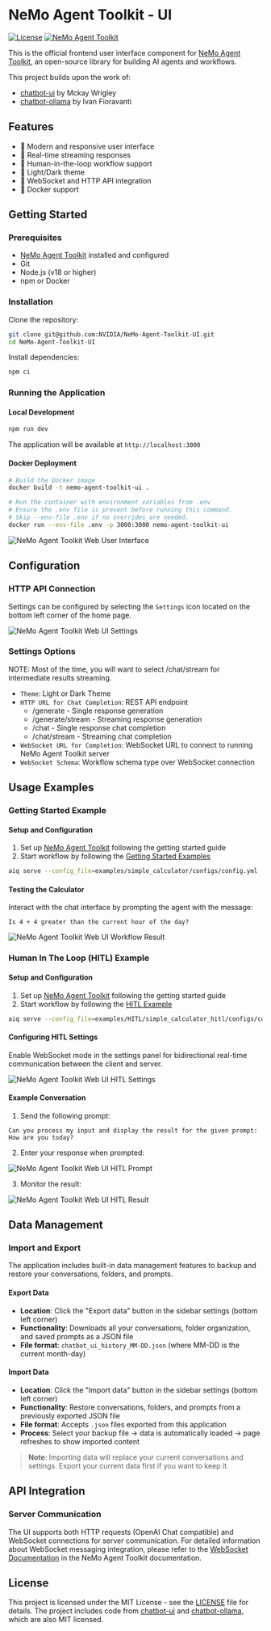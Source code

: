 # NeMo Agent Toolkit - UI

[![License](https://img.shields.io/badge/license-MIT-blue.svg)](LICENSE)
[![NeMo Agent Toolkit](https://img.shields.io/badge/NeMo%20Agent%20Toolkit-Frontend-green)](https://github.com/NVIDIA/NeMo-Agent-Toolkit)

This is the official frontend user interface component for [NeMo Agent Toolkit](https://github.com/NVIDIA/NeMo-Agent-Toolkit), an open-source library for building AI agents and workflows.

This project builds upon the work of:
- [chatbot-ui](https://github.com/mckaywrigley/chatbot-ui) by Mckay Wrigley
- [chatbot-ollama](https://github.com/ivanfioravanti/chatbot-ollama) by Ivan Fioravanti

## Features
- 🎨 Modern and responsive user interface
- 🔄 Real-time streaming responses
- 🤝 Human-in-the-loop workflow support
- 🌙 Light/Dark theme
- 🔌 WebSocket and HTTP API integration
- 🐳 Docker support

## Getting Started

### Prerequisites
- [NeMo Agent Toolkit](https://github.com/NVIDIA/NeMo-Agent-Toolkit) installed and configured
- Git
- Node.js (v18 or higher)
- npm or Docker

### Installation

Clone the repository:
```bash
git clone git@github.com:NVIDIA/NeMo-Agent-Toolkit-UI.git
cd NeMo-Agent-Toolkit-UI
```

Install dependencies:
```bash
npm ci
```

### Running the Application

#### Local Development
```bash
npm run dev
```
The application will be available at `http://localhost:3000`

#### Docker Deployment
```bash
# Build the Docker image
docker build -t nemo-agent-toolkit-ui .

# Run the container with environment variables from .env
# Ensure the .env file is present before running this command.
# Skip --env-file .env if no overrides are needed.
docker run --env-file .env -p 3000:3000 nemo-agent-toolkit-ui
```

![NeMo Agent Toolkit Web User Interface](public/screenshots/ui_home_page.png)

## Configuration

### HTTP API Connection
Settings can be configured by selecting the `Settings` icon located on the bottom left corner of the home page.

![NeMo Agent Toolkit Web UI Settings](public/screenshots/ui_generate_example_settings.png)

### Settings Options
NOTE: Most of the time, you will want to select /chat/stream for intermediate results streaming.

- `Theme`: Light or Dark Theme
- `HTTP URL for Chat Completion`: REST API endpoint
  - /generate - Single response generation
  - /generate/stream - Streaming response generation
  - /chat - Single response chat completion
  - /chat/stream - Streaming chat completion
- `WebSocket URL for Completion`: WebSocket URL to connect to running NeMo Agent Toolkit server
- `WebSocket Schema`: Workflow schema type over WebSocket connection

## Usage Examples

### Getting Started Example

#### Setup and Configuration
1. Set up [NeMo Agent Toolkit](https://docs.nvidia.com/aiqtoolkit/latest/quick-start/installing.html) following the getting started guide
2. Start workflow by following the [Getting Started Examples](https://github.com/NVIDIA/NeMo-Agent-Toolkit/blob/develop/examples/getting_started/simple_calculator/README.md)
```bash
aiq serve --config_file=examples/simple_calculator/configs/config.yml
```

#### Testing the Calculator
Interact with the chat interface by prompting the agent with the message:
```
Is 4 + 4 greater than the current hour of the day?
```

![NeMo Agent Toolkit Web UI Workflow Result](public/screenshots/ui_generate_example.png)

### Human In The Loop (HITL) Example

#### Setup and Configuration
1. Set up [NeMo Agent Toolkit](https://docs.nvidia.com/aiqtoolkit/latest/quick-start/installing.html) following the getting started guide 
2. Start workflow by following the [HITL Example](https://github.com/NVIDIA/NeMo-Agent-Toolkit/blob/develop/examples/HITL/simple_calculator_hitl/README.md)
```bash
aiq serve --config_file=examples/HITL/simple_calculator_hitl/configs/config-hitl.yml
```

#### Configuring HITL Settings
Enable WebSocket mode in the settings panel for bidirectional real-time communication between the client and server.

![NeMo Agent Toolkit Web UI HITL Settings](public/screenshots/hitl_settings.png)

#### Example Conversation
1. Send the following prompt:
```
Can you process my input and display the result for the given prompt: How are you today?
```

2. Enter your response when prompted:

![NeMo Agent Toolkit Web UI HITL Prompt](public/screenshots/hitl_prompt.png)

3. Monitor the result:

![NeMo Agent Toolkit Web UI HITL Result](public/screenshots/hitl_prompt.png)

## Data Management

### Import and Export
The application includes built-in data management features to backup and restore your conversations, folders, and prompts.

#### Export Data
- **Location**: Click the "Export data" button in the sidebar settings (bottom left corner)
- **Functionality**: Downloads all your conversations, folder organization, and saved prompts as a JSON file
- **File format**: `chatbot_ui_history_MM-DD.json` (where MM-DD is the current month-day)

#### Import Data
- **Location**: Click the "Import data" button in the sidebar settings (bottom left corner) 
- **Functionality**: Restore conversations, folders, and prompts from a previously exported JSON file
- **File format**: Accepts `.json` files exported from this application
- **Process**: Select your backup file → data is automatically loaded → page refreshes to show imported content
> **Note**: Importing data will replace your current conversations and settings. Export your current data first if you want to keep it.

## API Integration

### Server Communication
The UI supports both HTTP requests (OpenAI Chat compatible) and WebSocket connections for server communication. For detailed information about WebSocket messaging integration, please refer to the [WebSocket Documentation](https://docs.nvidia.com/aiqtoolkit/latest/reference/websockets.html) in the NeMo Agent Toolkit documentation.



## License
This project is licensed under the MIT License - see the [LICENSE](LICENSE) file for details. The project includes code from [chatbot-ui](https://github.com/mckaywrigley/chatbot-ui) and [chatbot-ollama](https://github.com/ivanfioravanti/chatbot-ollama), which are also MIT licensed.

